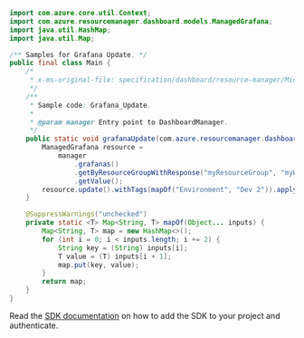 ```java
import com.azure.core.util.Context;
import com.azure.resourcemanager.dashboard.models.ManagedGrafana;
import java.util.HashMap;
import java.util.Map;

/** Samples for Grafana Update. */
public final class Main {
    /*
     * x-ms-original-file: specification/dashboard/resource-manager/Microsoft.Dashboard/preview/2021-09-01-preview/examples/Grafana_Update.json
     */
    /**
     * Sample code: Grafana_Update.
     *
     * @param manager Entry point to DashboardManager.
     */
    public static void grafanaUpdate(com.azure.resourcemanager.dashboard.DashboardManager manager) {
        ManagedGrafana resource =
            manager
                .grafanas()
                .getByResourceGroupWithResponse("myResourceGroup", "myWorkspace", Context.NONE)
                .getValue();
        resource.update().withTags(mapOf("Environment", "Dev 2")).apply();
    }

    @SuppressWarnings("unchecked")
    private static <T> Map<String, T> mapOf(Object... inputs) {
        Map<String, T> map = new HashMap<>();
        for (int i = 0; i < inputs.length; i += 2) {
            String key = (String) inputs[i];
            T value = (T) inputs[i + 1];
            map.put(key, value);
        }
        return map;
    }
}
```

Read the [SDK documentation](https://github.com/Azure/azure-sdk-for-java/blob/azure-resourcemanager-dashboard_1.0.0-beta.1/sdk/dashboard/azure-resourcemanager-dashboard/README.md) on how to add the SDK to your project and authenticate.
